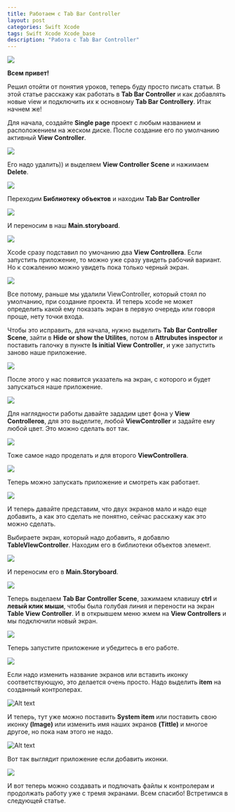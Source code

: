 ```yaml
---
title: Работаем с Tab Bar Controller
layout: post
categories: Swift Xcode
tags: Swift Xcode Xcode_base
description: "Работа с Tab Bar Controller"
---
```


![](http://s42.radikal.ru/i096/1702/34/adecf13af595.jpg)

**Всем привет!**

Решил отойти от понятия уроков, теперь буду просто писать статьи. В этой статье расскажу
как работать в **Tab Bar Controller** и как добавлять новые view и подключить их к основному
**Tab Bar Controllerу**. Итак начнем же!

Для начала, создайте **Single page** проект с любым названием и расположением на жеском диске.
После создание его по умолчанию активный **View Controller**.

![](http://s008.radikal.ru/i303/1702/0f/017c0708ae67.jpg)


Его надо удалить)) и выделяем **View Controller Scene** и нажимаем **Delete**.

![](http://s16.radikal.ru/i191/1702/04/33228f53fc14.jpg)

Переходим **Библиотеку объектов** и находим **Tab Bar Controller**

![](http://s11.radikal.ru/i183/1702/0b/ab431e6a4052.jpg)

И переносим в наш **Main.storyboard**.

![](http://s019.radikal.ru/i632/1702/81/fe40efcc4ee3.jpg)

Xcode сразу подставил по умочанию два **View Controllera**. Если запустить приложение, то можно
уже сразу увидеть рабочий вариант. Но к сожалению можно увидеть пока только черный экран.

![](http://i057.radikal.ru/1702/ca/4cd3c19fd9fe.jpg)

Все потому,  раньше мы удалили ViewController, который стоял по умолчанию, при создание проекта. И теперь xcode не может определить какой ему показать экран в первую очередь или говоря
проще, нету точки входа.

Чтобы это исправить, для начала, нужно выделить **Tab Bar Controller Scene**, зайти в **Hide or show**
**the Utilites**, потом в **Attrubutes inspector** и поставить галочку в пункте **Is initial View Controller**,
и уже запустить заново наше приложение.

![](http://s019.radikal.ru/i643/1702/86/4978a7a8d4aa.jpg)



После этого у нас появится указатель на экран, с которого и будет запускаться наше приложение.

![](http://s018.radikal.ru/i509/1702/1e/bbfc47556723.jpg)

Для наглядности работы давайте зададим цвет фона у **View Controlleroв**, для это выделите,
любой **ViewController** и задайте ему любой цвет. Это можно сделать вот так.

![](http://s009.radikal.ru/i308/1702/69/fc67c1ee7f11.jpg)

Тоже самое надо проделать и для второго **ViewControllerа**.

![](http://i023.radikal.ru/1702/3b/1f3f70fab974.jpg)

Теперь можно запускать приложение и смотреть как работает.

![](http://s019.radikal.ru/i620/1702/96/bb071650aa50.gif)

И теперь давайте представим, что двух экранов мало и надо еще добавить, а как это сделать
не понятно, сейчас расскажу как это можно сделать.

Выбираете экран, который надо добавить, я добавлю **TableVIewController**. Находим его
в библиотеки объектов элемент.

![](http://s45.radikal.ru/i108/1702/35/c275a7602b96.jpg)

И переносим его в **Main.Storyboard**.

![](http://s018.radikal.ru/i502/1702/4c/cde71b99cfe4.jpg)

Теперь выделаем **Tab Bar Controller Scene**, зажимаем клавишу **ctrl** и **левый клик мыши**, чтобы
была голубая линия и перености на экран **Table View Controller**. И в открывшем меню жмем
на **View Controllers** и мы подключили новый экран.

![](http://s009.radikal.ru/i307/1702/6e/37986e0ec4f8.gif)

Теперь запустите приложение и убедитесь в его работе.

![](http://s019.radikal.ru/i635/1702/19/757d1575cad2.gif)

Если надо изменить название экранов или вставить иконку соответствующую, это делается
очень просто. Надо выделить **item** на созданный контролерах.

![Alt text](https://monosnap.com/file/jWaNxymFqHbpopSjGDkAacFEOj6GMm.png)

И теперь, тут уже можно поставить **System item** или поставить свою иконку **(Image)** или изменить
имя наших экранов **(Tittle)** и многое другое, но пока нам этого не надо.

![Alt text](https://monosnap.com/file/exJpdwD5XJqruVuUvlclYfi4f5ZDbA.png)

Вот так выглядит приложение если добавить иконки.

![](http://s48.radikal.ru/i122/1702/a4/1f23ede9b71b.gif)

И вот теперь можно создавать и подлючать файлы к контролерам и продолжать работу уже с тремя экранами.
Всем спасибо! Встретимся в следующей статье.


